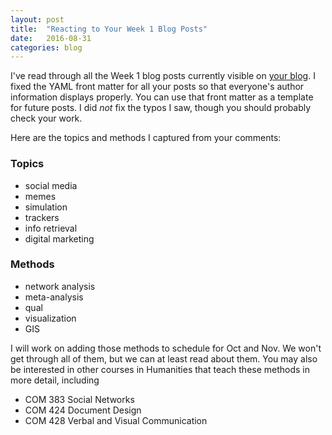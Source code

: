 ```yaml
---
layout: post
title:  "Reacting to Your Week 1 Blog Posts"
date:   2016-08-31
categories: blog
---
```


I've read through all the Week 1 blog posts currently visible on [your blog](https://libbyh.github.io/methods-f16/). I fixed the YAML front matter for all your posts so that everyone's author information displays properly. You can use that front matter as a template for future posts. I did _not_ fix the typos I saw, though you should probably check your work.

Here are the topics and methods I captured from your comments:

### Topics

- social media
- memes
- simulation
- trackers
- info retrieval
- digital marketing

### Methods

- network analysis
- meta-analysis
- qual
- visualization
- GIS

I will work on adding those methods to schedule for Oct and Nov. We won't get through all of them, but we can at least read about them. You may also be interested in other courses in Humanities that teach these methods in more detail, including 

- COM 383 Social Networks
- COM 424 Document Design
- COM 428 Verbal and Visual Communication

